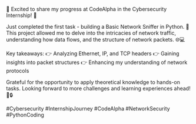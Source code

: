 🔐 Excited to share my progress at CodeAlpha in the Cybersecurity Internship! 🚀

Just completed the first task - building a Basic Network Sniffer in Python. 🐍 This project allowed me to delve into the intricacies of network traffic, understanding how data flows, and the structure of network packets. 🌐💻

Key takeaways:
👉 Analyzing Ethernet, IP, and TCP headers
👉 Gaining insights into packet structures
👉 Enhancing my understanding of network protocols

Grateful for the opportunity to apply theoretical knowledge to hands-on tasks. Looking forward to more challenges and learning experiences ahead! 🚀🔒

#Cybersecurity #InternshipJourney #CodeAlpha #NetworkSecurity #PythonCoding
